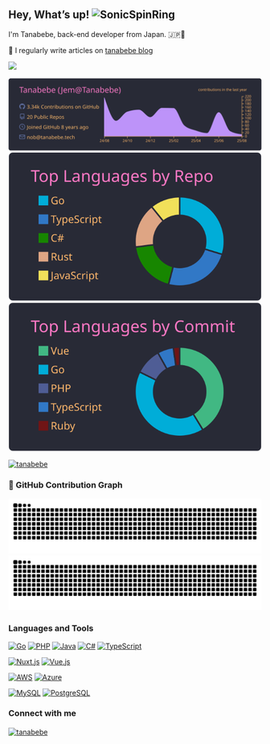 ## Hey, What’s up! ![SonicSpinRing](https://cdn3.emoji.gg/emojis/6536-sonicspinring.gif)

I'm Tanabebe, back-end developer from Japan. :jp::japanese_goblin:

📝 I regularly write articles on [tanabebe blog](https://tanabebe.hatenablog.com/)

![](https://komarev.com/ghpvc/?username=tanabebe&style=plastic)

[![](https://raw.githubusercontent.com/Tanabebe/Tanabebe/main/profile-summary-card-output/dracula/0-profile-details.svg)](https://github.com/vn7n24fzkq/github-profile-summary-cards)
[![](https://raw.githubusercontent.com/Tanabebe/Tanabebe/main/profile-summary-card-output/dracula/1-repos-per-language.svg)](https://github.com/vn7n24fzkq/github-profile-summary-cards) [![](https://raw.githubusercontent.com/Tanabebe/Tanabebe/main/profile-summary-card-output/dracula/2-most-commit-language.svg)](https://github.com/vn7n24fzkq/github-profile-summary-cards)
<p align="left"> <a href="https://github.com/ryo-ma/github-profile-trophy"><img src="https://github-profile-trophy.vercel.app/?username=tanabebe" alt="tanabebe" /></a> </p>

### 🐍 GitHub Contribution Graph

![GitHub Snake Light](https://raw.githubusercontent.com/Tanabebe/Tanabebe/output/github-contribution-grid-snake.svg#gh-light-mode-only)
![GitHub Snake Dark](https://raw.githubusercontent.com/Tanabebe/Tanabebe/output/github-contribution-grid-snake-dark.svg#gh-dark-mode-only)

### Languages and Tools

[![Go](https://img.shields.io/badge/Go-00ADD8?style=for-the-badge&logo=go&logoColor=white)](https://golang.org)
[![PHP](https://img.shields.io/badge/PHP-8892BF?style=for-the-badge&logo=php&logoColor=white)](https://www.php.net)
[![Java](https://img.shields.io/badge/Java-007396?style=for-the-badge&logo=java&logoColor=white)](https://www.java.com)
[![C#](https://img.shields.io/badge/C%23-68217A?style=for-the-badge&logo=c-sharp&logoColor=white)](https://docs.microsoft.com/en-us/dotnet/csharp/)
[![TypeScript](https://img.shields.io/badge/TypeScript-3178C6?style=for-the-badge&logo=typescript&logoColor=white)](https://www.typescriptlang.org)

[![Nuxt.js](https://img.shields.io/badge/Nuxt.js-00DC82?style=for-the-badge&logo=nuxtdotjs&logoColor=white)](https://nuxt.com)
[![Vue.js](https://img.shields.io/badge/Vue.js-42B883?style=for-the-badge&logo=vue.js&logoColor=white)](https://vuejs.org)

[![AWS](https://img.shields.io/badge/AWS-FF9900?style=for-the-badge&logo=amazon-aws&logoColor=white)](https://aws.amazon.com)
[![Azure](https://img.shields.io/badge/Azure-0078D4?style=for-the-badge&logo=microsoft-azure&logoColor=white)](https://azure.microsoft.com)

[![MySQL](https://img.shields.io/badge/MySQL-F29111?style=for-the-badge&logo=mysql&logoColor=white)](https://www.mysql.com)
[![PostgreSQL](https://img.shields.io/badge/PostgreSQL-336791?style=for-the-badge&logo=postgresql&logoColor=white)](https://www.postgresql.org)


<h3 align="left">Connect with me</h3>
<p align="left">
<a href="https://x.com/tanabebe_dev" target="blank"><img align="center" src="https://raw.githubusercontent.com/rahuldkjain/github-profile-readme-generator/master/src/images/icons/Social/x.svg" alt="tanabebe" height="30" width="40" /></a>
</p>
